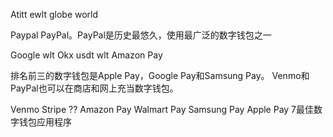 Atitt ewlt globe world

Paypal
PayPal。PayPal是历史最悠久，使用最广泛的数字钱包之一

Google wlt
Okx  usdt wlt
Amazon Pay

排名前三的数字钱包是Apple Pay，Google Pay和Samsung Pay。
Venmo和PayPal也可以在商店和网上充当数字钱包。

Venmo
Stripe ??
Amazon Pay
Walmart Pay Samsung Pay Apple Pay
7最佳数字钱包应用程序
